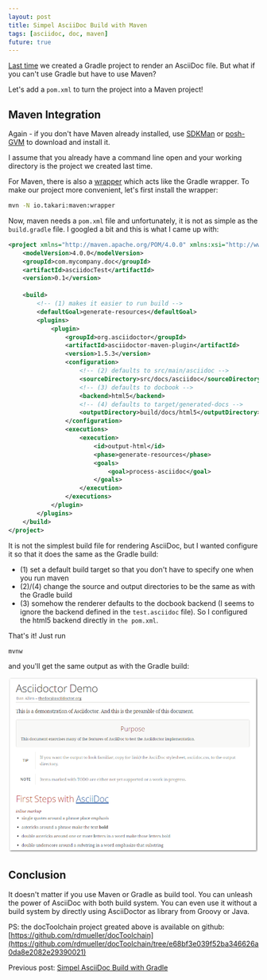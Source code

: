 ```yaml
---
layout: post
title: Simpel AsciiDoc Build with Maven
tags: [asciidoc, doc, maven] 
future: true
---
```


[Last time](https://rdmueller.github.io/gradle_asciidoc_build/) we created a Gradle project to render an AsciiDoc file. But what if you can't use Gradle but have to use Maven? 

Let's add a `pom.xml` to turn the project into a Maven project!

## Maven Integration

Again - if you don't have Maven already installed, use [SDKMan](http://sdkman.io) or [posh-GVM](https://github.com/flofreud/posh-gvm) to download and install it.

I assume that you already have a command line open and your working directory is the project we created last time.

For Maven, there is also a [wrapper](https://github.com/takari/maven-wrapper) which acts like the Gradle wrapper. To make our project more convenient, let's first install the wrapper:

``` bash
mvn -N io.takari:maven:wrapper
``` 

Now, maven needs a `pom.xml` file and unfortunately, it is not as simple as the `build.gradle` file. I googled a bit and this is what I came up with:

``` xml
<project xmlns="http://maven.apache.org/POM/4.0.0" xmlns:xsi="http://www.w3.org/2001/XMLSchema-instance" xsi:schemaLocation="http://maven.apache.org/POM/4.0.0 http://maven.apache.org/xsd/maven-4.0.0.xsd">
	<modelVersion>4.0.0</modelVersion>
	<groupId>com.mycompany.doc</groupId>
	<artifactId>asciidocTest</artifactId>
	<version>0.1</version>

	<build>
		<!-- (1) makes it easier to run build -->
		<defaultGoal>generate-resources</defaultGoal>
		<plugins>
			<plugin>
				<groupId>org.asciidoctor</groupId>
				<artifactId>asciidoctor-maven-plugin</artifactId>
				<version>1.5.3</version>
				<configuration>
					<!-- (2) defaults to src/main/asciidoc -->
					<sourceDirectory>src/docs/asciidoc</sourceDirectory>
					<!-- (3) defaults to docbook -->
					<backend>html5</backend>
					<!-- (4) defaults to target/generated-docs -->
					<outputDirectory>build/docs/html5</outputDirectory>
				</configuration>
				<executions>
					<execution>
						<id>output-html</id>
						<phase>generate-resources</phase>
						<goals>
							<goal>process-asciidoc</goal>
						</goals>
					</execution>
				</executions>
			</plugin>
		</plugins>
	</build>
</project>
``` 

It is not the simplest build file for rendering AsciiDoc, but I wanted configure it so that it does the same as the Gradle build:

* (1) set a default build target so that you don't have to specify one when you run maven
* (2)/(4) change the source and output directories to be the same as with the Gradle build
* (3) somehow the renderer defaults to the docbook backend (I seems to ignore the backend defined in the `test.asciidoc` file). So I configured the html5 backend directly in `the pom.xml`.

That's it! Just run

``` bash
mvnw
``` 

and you'll get the same output as with the Gradle build:

<div> <img src="../images/renderedHtml.png" style="max-width: 100%" /> </div>

## Conclusion

It doesn't matter if you use Maven or Gradle as build tool. You can unleash the power of AsciiDoc with both build system. You can even use it without a build system by directly using AsciiDoctor as library from Groovy or Java.

PS: the docToolchain project greated above is available on github: [https://github.com/rdmueller/docToolchain](https://github.com/rdmueller/docToolchain/tree/e68bf3e039f52ba346626a0da8e2082e29390021)

Previous post: [Simpel AsciiDoc Build with Gradle](https://rdmueller.github.io/gradle_asciidoc_build/)


